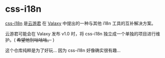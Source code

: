 # css-i18n

[css-i18n](https://valaxy.yyj.moe/posts/i18n/#vue-i18n) 是[云游君](https://github.com/yunyoujun) 在 [Valaxy](https://github.com/YunYouJun/valaxy) 中提出的一种与其他 i18n 工具的互补解决方案。

云游君可能会在 Valaxy 发布 v1.0 时，将 css-i18n 独立成一个单独的项目进行维护。( ~~希望他别咕咕咕。~~ )

这个仓库纯粹是为了好玩... 因为 css-i18n 好像确实很有趣...
